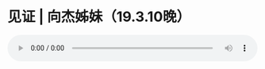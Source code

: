 # 见证 | 向杰姊妹（19.3.10晚）

<audio style="width: 100%;" preload="false" controls controlslist="nodownload"><source src="//cdn.simai.ml/audio/mp3/old/27360.mp3" type="audio/mpeg">Your browser does not support the audio element.</audio>


